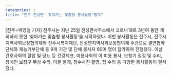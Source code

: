 ```yaml
---
categories: i
title: "진주 진성면‘ 찾아가는 맞춤형 봉사활동’펼쳐"
---
```

[진주=박영철 기자] 진주시는 지난 25일 진성면사무소에서 코로나19로 3년여 동안 개최하지 못한 ‘찾아가는 맞춤형 봉사활동’을 시작하였다. 이번 봉사활동은 진주시, 진주시지역사회보장협의체와 진주시복지재단, 진성면지역사회보장협의체 주관으로 결연협약단체와 재능기부단체 등 9개 기관 및 단체 봉사자 60여 명이 참가하여 진행됐다. 이날 간호사회의 혈압 및 당뇨 등 건강체크, 미용사회의 이·미용 봉사, 보청기 점검 및 수리, 장애인 보장구 무상 수리, 이불 빨래, 장수사진 촬영, 집 수리 등 다양한 봉사활동이 펼쳐졌다.